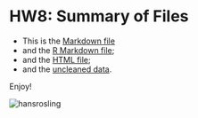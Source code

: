 HW8: Summary of Files
==========================

* This is the [Markdown file](https://github.com/mi-lee/stat545-data-analysis-r/blob/master/HW8/HW8.md)
* and the [R Markdown file](https://github.com/mi-lee/stat545-data-analysis-r/blob/master/HW8/HW8.Rmd);
* and the [HTML file](https://github.com/mi-lee/stat545-data-analysis-r/blob/master/HW8/HW8.html);
* and the [uncleaned data](https://github.com/mi-lee/stat545-data-analysis-r/blob/master/HW8/gapminderDataFiveYear_dirty.txt). 

Enjoy!


![hansrosling](http://lh6.ggpht.com/_H14qvQBzS-Y/TSU1RmdCHNI/AAAAAAAALpE/oHD8MWY_-5Y/hans_rosling_bbc.jpg)
